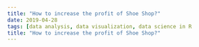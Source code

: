 ```yaml
---
title: "How to increase the profit of Shoe Shop?"
date: 2019-04-28
tags: [data analysis, data visualization, data science in R
title: "How to increase the profit of Shoe Shop?"
---
```

